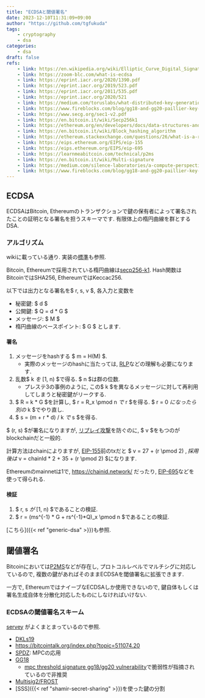 ```yaml
---
title: "ECDSAと閾値署名"
date: 2023-12-10T11:31:09+09:00
author: "https://github.com/tgfukuda"
tags:
    - cryptography
    - dsa
categories:
    - dsa
draft: false
refs:
    - link: https://en.wikipedia.org/wiki/Elliptic_Curve_Digital_Signature_Algorithm
    - link: https://zoom-blc.com/what-is-ecdsa
    - link: https://eprint.iacr.org/2020/1390.pdf
    - link: https://eprint.iacr.org/2019/523.pdf
    - link: https://eprint.iacr.org/2011/535.pdf
    - link: https://eprint.iacr.org/2020/521
    - link: https://medium.com/toruslabs/what-distributed-key-generation-is-866adc79620
    - link: https://www.fireblocks.com/blog/gg18-and-gg20-paillier-key-vulnerability-technical-report/
    - link: https://www.secg.org/sec1-v2.pdf
    - link: https://en.bitcoin.it/wiki/Secp256k1
    - link: https://ethereum.org/en/developers/docs/data-structures-and-encoding/rlp/
    - link: https://en.bitcoin.it/wiki/Block_hashing_algorithm
    - link: https://ethereum.stackexchange.com/questions/26/what-is-a-replay-attack
    - link: https://eips.ethereum.org/EIPS/eip-155
    - link: https://eips.ethereum.org/EIPS/eip-695
    - link: https://learnmeabitcoin.com/technical/p2ms
    - link: https://en.bitcoin.it/wiki/Multi-signature
    - link: https://medium.com/silence-laboratories/a-compute-perspective-of-mpc-tss-paillier-in-ecdsa-revisited-3e7e92f4bd0a
    - link: https://www.fireblocks.com/blog/gg18-and-gg20-paillier-key-vulnerability-technical-report/
---
```


## ECDSA

ECDSAはBitcoin, Ethereumのトランザクションで鍵の保有者によって署名されたことの証明となる署名を担うスキーマです.
有限体上の楕円曲線を群とするDSA.

### アルゴリズム

wikiに載っている通り. 実装の[標準](https://www.secg.org/sec1-v2.pdf)も参照.

Bitcoin, Ethereumで採用されている楕円曲線は[secp256-k1](https://en.bitcoin.it/wiki/Secp256k1).
Hash関数はBitcoinではSHA256, EthereumではKeccac256.

以下では出力となる署名を$ r, s, v $, 各入力と変数を
- 秘密鍵: $ d $
- 公開鍵: $ Q = d * G $
- メッセージ: $ M $
- 楕円曲線のベースポイント: $ G $
とします.

#### 署名

1. メッセージをhashする $ m = H(M) $.
    - 実際のメッセージのhashに当たっては, [RLP](https://ethereum.org/en/developers/docs/data-structures-and-encoding/rlp/)などの理解も必要になります.
2. 乱数$ k $を$ [1, n) $で得る. $ n $は群の位数.
    - プレステ3の事例のように, この$ k $を異なるメッセージに対して再利用してしまうと秘密鍵がリークする.
3. $ R = k * G $を計算し, $ r = R_x \pmod n $で$ r $を得る. $ r = 0 $になったら別の$ k $でやり直し.
4. $ s = (m + r * d) / k $で$ s $を得る.

$ (r, s) $が署名になりますが, [リプレイ攻撃](https://ethereum.stackexchange.com/questions/26/what-is-a-replay-attack)を防ぐのに, $ v $をもつのがblockchainだと一般的.

計算方法はchainによりますが, [EIP-155](https://eips.ethereum.org/EIPS/eip-155)前のtxだと
$ v = 27 + (r \pmod 2) $,
採用後は$ v = chainId * 2 + 35 + (r \pmod 2) $になります.

Ethereumのmainnetは1で, https://chainid.network/ だったり, [EIP-695](https://eips.ethereum.org/EIPS/eip-695)などを使って得られる.

#### 検証

1. $ r, s $が$ [1, n) $であることの検証.
2. $ r = (ms^{-1} * G + rs^{-1}*Q)_x \pmod n $であることの検証.

[こちら]({{< ref "generic-dsa" >}})も参照.

## 閾値署名

Bitcoinにおいては[P2MS](https://learnmeabitcoin.com/technical/p2ms)などが存在し, プロトコルレベルでマルチシグに対応しているので, 複数の鍵があればそのままECDSAを閾値署名に拡張できます.

一方で, EthereumではナイーブなECDSAしか使用できないので, 鍵自体もしくは署名生成自体を分散化対応したものにしなければいけない.

### ECDSAの閾値署名スキーム

[servey](https://eprint.iacr.org/2020/1390.pdf) がよくまとまっているので参照.

- [DKLs19](https://eprint.iacr.org/2019/523.pdf)
- https://bitcointalk.org/index.php?topic=511074.20
- [SPDZ](https://eprint.iacr.org/2011/535.pdf): MPCの応用
- [GG18](https://www.fireblocks.com/blog/gg18-and-gg20-paillier-key-vulnerability-technical-report/)
    - [mpc threshold signature gg18/gg20 vulnerability](https://www.fireblocks.com/blog/gg18-and-gg20-paillier-key-vulnerability-technical-report/)で脆弱性が指摘されているので非推奨
- [Multisig2/FROST](https://bitcoin.stackexchange.com/questions/114182/how-do-musig2-and-frost-compare-for-multisig-key-aggregation-schemes)
- [SSS]({{< ref "shamir-secret-sharing" >}})を使った鍵の分割
